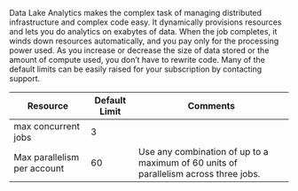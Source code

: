 Data Lake Analytics makes the complex task of managing distributed infrastructure and complex code easy. It dynamically provisions resources and lets you do analytics on exabytes of data. When the job completes, it winds down resources automatically, and you pay only for the processing power used. As you increase or decrease the size of data stored or the amount of compute used, you don’t have to rewrite code. Many of the default limits can be easily raised for your subscription by contacting support. 

| **Resource** | **Default Limit** | **Comments** |
| --- | --- | --- |
| max concurrent jobs |3  |
| Max parallelism per account |60 |Use any combination of up to a maximum of 60 units of parallelism across three jobs. |

